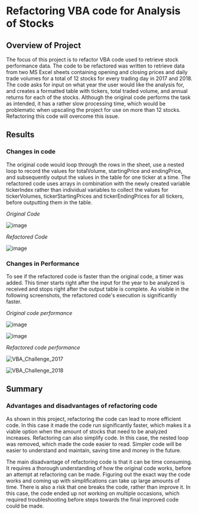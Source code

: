 # Refactoring VBA code for Analysis of Stocks

## Overview of Project
The focus of this project is to refactor VBA code used to retrieve stock performance data. The code to be refactored was written to retrieve data from two MS Excel sheets containing opening and closing prices and daily trade volumes for a total of 12 stocks for every trading day in 2017 and 2018. The code asks for input on what year the user would like the analysis for, and creates a formatted table with tickers, total traded volume, and annual returns for each of the stocks. Although the original code performs the task as intended, it has a rather slow processing time, which would be problematic when upscaling the project for use on more than 12 stocks. Refactoring this code will overcome this issue.

## Results
### Changes in code
The original code would loop through the rows in the sheet, use a nested loop to record the values for totalVolume, startingPrice and endingPrice, and subsequently output the values in the table for one ticker at a time. The refactored code uses arrays in combination with the newly created variable tickerIndex rather than individual variables to collect the values for tickerVolumes, tickerStartingPrices and tickerEndingPrices for all tickers, before outputting them in the table.

_Original Code_

![image](https://user-images.githubusercontent.com/93882635/144771828-7771f576-8d4b-4ab4-ad59-7a122d23f135.png)


_Refactored Code_

![image](https://user-images.githubusercontent.com/93882635/144771987-8e3c2d45-daa1-46a9-bae0-0d5a66e1780e.png)


### Changes in Performance
To see if the refactored code is faster than the original code, a timer was added. This timer starts right after the input for the year to be analyzed is received and stops right after the output table is complete. As visible in the following screenshots, the refactored code's execution is significantly faster.

_Original code performance_

![image](https://user-images.githubusercontent.com/93882635/144767915-44878d2b-455e-4280-9c91-00397d833ff3.png)

![image](https://user-images.githubusercontent.com/93882635/144767945-e8d51865-8732-4cbb-8d97-e0bb7dc27e40.png)


_Refactored code performance_

![VBA_Challenge_2017](https://user-images.githubusercontent.com/93882635/144772185-74e5fc3b-5365-4a83-8efc-f1b1fd05dc10.png)

![VBA_Challenge_2018](https://user-images.githubusercontent.com/93882635/144772200-d587e82e-e119-4f01-bbc5-50d8052f4dbe.png)


## Summary
### Advantages and disadvantages of refactoring code
As shown in this project, refactoring the code can lead to more efficient code. In this case it made the code run significantly faster, which makes it a viable option when the amount of stocks that need to be analyzed increases. Refactoring can also simplify code. In this case, the nested loop was removed, which made the code easier to read. Simpler code will be easier to understand and maintain, saving time and money in the future.

The main disadvantage of refactoring code is that it can be time consuming. It requires a thorough understanding of how the original code works, before an attempt at refactoring can be made. Figuring out the exact way the code works and coming up with simplifications can take up large amounts of time. There is also a risk that one breaks the code, rather than improve it. In this case, the code ended up not working on multiple occasions, which required troubleshooting before steps towards the final improved code could be made.
